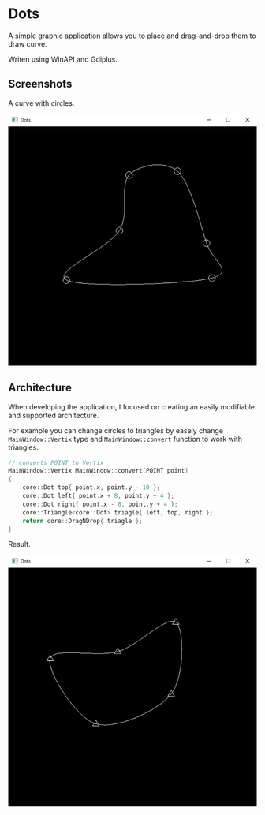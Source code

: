 # Dots

A simple graphic application allows you to place and drag-and-drop them to draw curve.

Writen using WinAPI and Gdiplus.

## Screenshots

A curve with circles.

![circles](./Extra/circle-dots.png)

## Architecture

When developing the application, I focused on creating an easily modifiable and supported architecture.

For example you can change circles to triangles by easely change `MainWindow::Vertix` type and `MainWindow::convert` function to work with triangles.

``` cpp
// converts POINT to Vertix
MainWindow::Vertix MainWindow::convert(POINT point)
{
    core::Dot top{ point.x, point.y - 10 };
    core::Dot left{ point.x + 8, point.y + 4 };
    core::Dot right{ point.x - 8, point.y + 4 };
    core::Triangle<core::Dot> triagle{ left, top, right };
    return core::DragNDrop{ triagle };
}
```

Result.

![triangles](Extra/triangle-dots.png)

